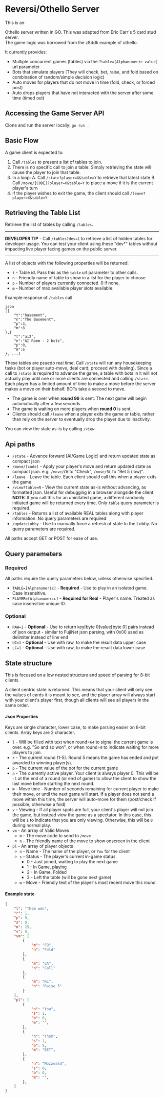 # Reversi/Othello Server
This is an 

Othello server written in GO. This was adapted from Eric Carr's 5 card stud server.  
The game logic was borrowed from the z8ddk example of othello.

It currently provides:
* Multiple concurrent games (tables) via the `?table=[Alphanumeric value]` url parameter
* Bots that simulate players (They will check, bet, raise, and fold based on combination of random/simple decision logic)
* Auto moves for players that do not move in time (fold, check, or forced post)
* Auto drops players that have not interacted with the server after some time (timed out)

## Accessing the Game Server API

Clone and run the server locally:
    ```
    go run .
    ```


## Basic Flow

A game client is expected to:

1. Call `/tables` to present a list of tables to join.
2. There is no specific call to join a table. Simply retrieving the state will cause the player to join that table.
2. In a loop:
    A. Call `/state?player=X&table=Y` to retrieve that latest state
    B. Call `/move/[CODE]?player=X&table=Y` to place a move if it is the current player's turn
3. If the player wishes to exit the game, the client should call `/leave?player=X&table=Y`


## Retrieving the Table List

Retrieve the list of tables by calling `/tables`. 
___
**DEVELOPER TIP** - Call `/tables?dev=1` to retrieve a list of hidden tables for developer usage. You can test your client using these "dev*" tables without impacting live player facing games on the public server.
___

A list of objects with the following properties will be returned:

* `t` - Table id. Pass this as the `table` url parameter to other calls.
* `n` - Friendly name of table to show in a list for the player to choose
* `p` - Number of players currently connected. 0 if none.
* `m` - Number of max available player slots available.

Example response of `/tables` call
```
json
[{
    "t":"basement",
    "n":"The Basement",
    "p":3,
    "m":8
},{
    "t":"ai2",
    "n":"AI Room - 2 bots",
    "p":0,
    "m":6
}, ...]
```

These tables are psuedo real time. Call `/state` will run any housekeeping tasks (bot or player auto-move, deal card, proceed with dealing). Since a call to `/state` is required to advance the game, a table with bots in it will not actually play until one or more clients are connected and calling `/state`. Each player has a limited amount of time to make a move before the server makes a move on their behalf. BOTs take a second to move.

* The game is over when **round 99** is sent. The next game will begin automatically after a few seconds.
* The game is waiting on more players when **round 0** is sent.
* Clients should call `/leave` when a player exits the game or table, rather than rely on the server to eventually drop the player due to inactivity.

You can view the state as-is by calling `/view`.

## Api paths

* `/state` - Advance forward (AI/Game Logic) and return updated state as compact json
* `/move/[code]` - Apply your player's move and return updated state as compact json. e.g. ``/move/CH`` to "Check", ``/move/BL`` to "Bet 5 (low)".
* `/leave` - Leave the table. Each client should call this when a player exits the game
* `/view?table=N` - View the current state as-is without advancing, as formatted json. Useful for debugging in a browser alongside the client. **NOTE:** If you call this for an uninitated game, a different randomly initiated game will be returned every time. Only `table` query parameter is required.
* `/tables` - Returns a list of available REAL tables along with player information. No query parameters are required
* `/updateLobby` - Use to manually force a refresh of state to the Lobby. No query parameters are required.

All paths accept GET or POST for ease of use.

## Query parameters

### Required
All paths require the query parameters below, unless otherwise specified.
* `TABLE=[Alphanumeric]` - **Required** - Use to play in an isolated game. Case insensitive.
* `PLAYER=[Alphanumeric]` - **Required for Real** - Player's name. Treated as case insensitive unique ID.

### Optional
* `RAW=1` - **Optional** - Use to return key[byte 0]value[byte 0] pairs instead of json output - similar to FujiNet json parsing, with 0x00 used as delimiter instead of line end
* `UC=1` - **Optional** - Use with raw, to make the result data upper case
* `LC=1` - **Optional** - Use with raw, to make the result data lower case

## State structure
This is focused on a low nested structure and speed of parsing for 8-bit clients.

A client centric state is returned. This means that your client will only see the values of cards it is meant to see, and the player array will always start with your client's player first, though all clients will see all players in the same order.

#### Json Properties
Keys are single character, lower case, to make parsing easier on 8-bit clients. Array keys are 2 character.

* `l` - Will be filled with text when round=`64` to signal the current game is over. e.g. "So and so won", or when round=`0` to indicate waiting for more players to join.
* `r` - The current round (1-5). Round 5 means the game has ended and pot awarded to winning player(s).
* `p` - The current value of the pot for the current game
* `a` - The currently active player. Your client is always player 0. This will be `-1` at the end of a round (or end of game) to allow the client to show the last move before starting the next round.
* `m` - Move time - Number of seconds remaining for current player to make their move, or until the next game will start. If a player does not send a move within this time, the server will auto-move for them (post/check if possible, otherwise a fold)
* `v` - Viewing - If all player spots are full, your client's player will not join the game, but instead view the game as a spectator.  In this case, this will be `1` to indicate that you are only viewing. Otherwise, this will be `0` during normal play. 
* `vm` - An array of Valid Moves
    * `m` - The move code to send to `/move`
    * `n` - The friendly name of the move to show onscreen in the client
* `pl` - An array of player objects
    * `n` - Name - The name of the player, or `You` for the client
    * `s` - Status - The player's current in-game status
        * 0 - Just joined, waiting to play the next game
        * 1 - In Game, playing
        * 2 - In Game, Folded
        * 3 - Left the table (will be gone next game)
    * `m` - Move - Friendly text of the player's most recent move this round
        

#### Example state

```json
{
    "l": "Thom won",
    "r": 1,
    "p": 0,
    "a": 0,
    "m": 25,
    "v": 0,
    "vm": [
        {
            "m": "FO",
            "n": "Fold"
        },
        {
            "m": "CA",
            "n": "Call"
        },
        {
            "m": "RL",
            "n": "Raise 5"
        }
    ],
    "pl": [
        {
            "n": "You",
            "s": 1,
            "b": 0,
            "m": "",
        },
        {
            "n": "Thom",
            "s": 1,
            "b": 5,
            "m": "BET",
        },
        {
            "n": "Mozzwald",
            "s": 0,
            "b": 0,
            "m": "",
        },
    ]
}
```
